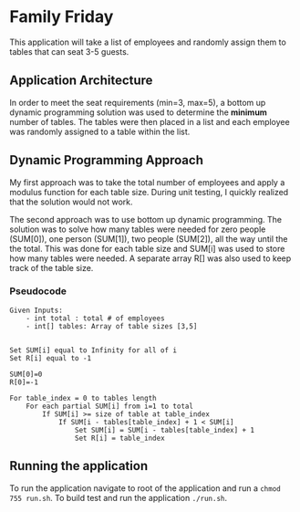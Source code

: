 # Family Friday
This application will take a list of employees and randomly assign them to tables that can seat 3-5 guests. 

## Application Architecture
In order to meet the seat requirements (min=3, max=5), a bottom up dynamic programming solution was used to determine the **minimum** number of tables. The tables were then placed in a list and each employee was randomly assigned to a table within the list.



## Dynamic Programming Approach
My first approach was to take the total number of employees and apply a modulus function for each table size. During unit testing, I quickly realized that the solution would not work. 

The second approach was to use bottom up dynamic programming. The solution was to solve how many tables were needed for zero people (SUM[0]), one person (SUM[1]), two people (SUM[2]), all the way until the the total. This was done for each table size and SUM[i] was used to store how many tables were needed. A separate array R[] was also used to keep track of the table size.

### Pseudocode

```
Given Inputs: 
	- int total : total # of employees
	- int[] tables: Array of table sizes [3,5]


Set SUM[i] equal to Infinity for all of i
Set R[i] equal to -1

SUM[0]=0
R[0]=-1

For table_index = 0 to tables length
	For each partial SUM[i] from i=1 to total
		If SUM[i] >= size of table at table_index
			If SUM[i - tables[table_index] + 1 < SUM[i]
				Set SUM[i] = SUM[i - tables[table_index] + 1
				Set R[i] = table_index
```

## Running the application

To run the application navigate to root of the application and run a `chmod 755 run.sh`. To build test and run the application `./run.sh`.
